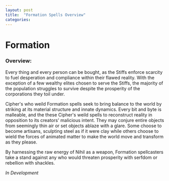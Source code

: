 ```yaml
---
layout: post
title:  "Formation Spells Overview"
categories: 
---
```

# Formation
### Overview:
Every thing and every person can be bought, as the Stiffs enforce scarcity to fuel desperation and compliance within their flawed reality. With the exception of a few wealthy elites chosen to serve the Stiffs, the majority of the population struggles to survive despite the prosperity of the corporations they toil under. 

Cipher's who weild Formation spells seek to bring balance to the world by striking at its material structure and innate dynamics. Every bit and byte is malleable, and the these Cipher's weild spells to reconstruct reality in opposition to its creators' malicious intent. They may conjure entire objects from seemingly thin air or set objects ablaze with a glare. Some choose to become artisans, sculpting steel as if it were clay while others choose to wield the forces of animated matter to make the world move and transform as they please. 

By harnessing the raw energy of Nihil as a weapon, Formation spellcasters take a stand against any who would threaten prosperity with serfdom or rebellion with shackles. 

*In Development*
<!-- 
### Domains:
- #### Amalgamation
- #### Augmentation
- #### Bootstrapping
- #### Inspection
- #### Instantiation 
-->